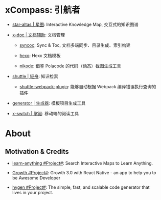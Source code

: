 # xCompass: 引航者

* [star-altas | 星图](./star-altas): Interactive Knowledge Map, 交互式的知识图谱

* [x-doc | 文档辅助](./x-doc): 文档管理

  * [syncoc](./x-doc/syncoc): Sync & Toc, 文档多端同步、目录生成、索引构建

  * [hexo](./x-doc/hexo): Hexo 文档模板

  * [nikode](./x-doc/nikode): 借鉴 Polacode 的代码（动态）截图生成工具

* [shuttle | 轻舟](./shuttle): 知识检索

  * [shuttle-webpack-plugin](./shuttle/shuttle-webpack-plugin): 能够自动根据 Webpack 编译错误执行查询的插件

* [generator | 生成器](./generator): 模板项目生成工具

* [x-switch | 掌阅](./x-switch): 移动端的阅读工具

# About

## Motivation & Credits

* [learn-anything #Project#](https://github.com/learn-anything/learn-anything): Search Interactive Maps to Learn Anything.

* [Growth #Project#](https://github.com/phodal/growth): Growth 3.0 with React Native - an app to help you to be Awesome Developer

* [hygen #Project#](https://github.com/jondot/hygen): The simple, fast, and scalable code generator that lives in your project.
